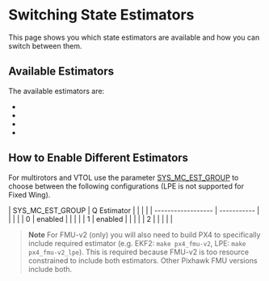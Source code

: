 # Switching State Estimators

This page shows you which state estimators are available and how you can switch between them.

> 

## Available Estimators

The available estimators are:

- 
- 
- 
- 

## How to Enable Different Estimators

For multirotors and VTOL use the parameter [SYS_MC_EST_GROUP](../advanced/parameter_reference.md#SYS_MC_EST_GROUP) to choose between the following configurations (LPE is not supported for Fixed Wing).

| SYS_MC_EST_GROUP | Q Estimator |  |  |  |
| ------------------ | ----------- |  |  |  |
| 0                  | enabled     |  |  |  |
| 1                  | enabled     |  |  |  |
| 2                  |             |  |  |  |

> **Note** For FMU-v2 (only) you will also need to build PX4 to specifically include required estimator (e.g. EKF2: `make px4_fmu-v2`, LPE: `make px4_fmu-v2_lpe`). This is required because FMU-v2 is too resource constrained to include both estimators. Other Pixhawk FMU versions include both.